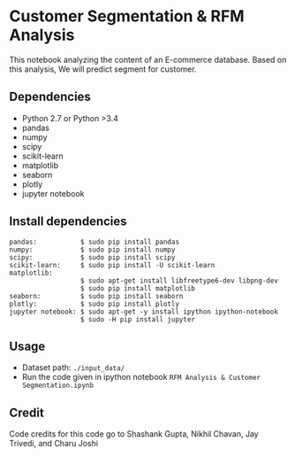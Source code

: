 # Customer Segmentation & RFM Analysis
This notebook analyzing the content of an E-commerce database. Based on this analysis, We will predict segment for customer. 

## Dependencies
* Python 2.7 or Python >3.4
* pandas
* numpy
* scipy
* scikit-learn
* matplotlib
* seaborn
* plotly
* jupyter notebook

## Install dependencies
```
pandas:           $ sudo pip install pandas
numpy:            $ sudo pip install numpy
scipy:            $ sudo pip install scipy
scikit-learn:     $ sudo pip install -U scikit-learn
matplotlib: 
                  $ sudo apt-get install libfreetype6-dev libpng-dev
                  $ sudo pip install matplotlib 
seaborn:          $ sudo pip install seaborn
plotly:           $ sudo pip install plotly
jupyter notebook: $ sudo apt-get -y install ipython ipython-notebook
                  $ sudo -H pip install jupyter
```

## Usage
* Dataset path: `./input_data/`
* Run the code given in ipython notebook `RFM Analysis & Customer Segmentation.ipynb`

## Credit

Code credits for this code go to Shashank Gupta, Nikhil Chavan, Jay Trivedi, and Charu Joshi